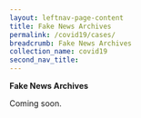 ```yaml
---
layout: leftnav-page-content
title: Fake News Archives
permalink: /covid19/cases/
breadcrumb: Fake News Archives
collection_name: covid19
second_nav_title: 
---
```


**Fake News Archives** 

Coming soon.